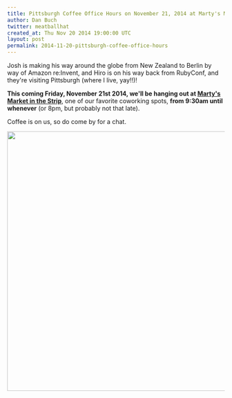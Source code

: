```yaml
---
title: Pittsburgh Coffee Office Hours on November 21, 2014 at Marty's Market
author: Dan Buch
twitter: meatballhat
created_at: Thu Nov 20 2014 19:00:00 UTC
layout: post
permalink: 2014-11-20-pittsburgh-coffee-office-hours
---
```

Josh is making his way around the globe from New Zealand to Berlin
by way of Amazon re:Invent, and Hiro is on his way back from
RubyConf, and they're visiting Pittsburgh (where I live, yay!!)!

**This coming Friday, November 21st 2014, we'll be hanging out at
[Marty's Market in the Strip](http://martysmarket.com/)**, one of
our favorite coworking spots, **from 9:30am until whenever** (or
8pm, but probably not that late).

Coffee is on us, so do come by for a chat.

<a href="https://goo.gl/maps/X0HSC"><img width="600" src="https://www.dropbox.com/s/cw70qjwcqgljwiu/Screenshot%202014-11-20%2014.23.19.png?dl=0"/></a>
